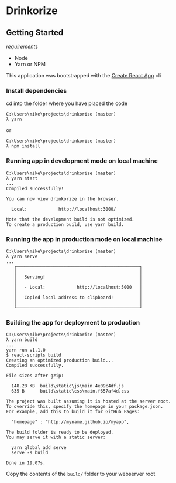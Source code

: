 # Drinkorize
## Getting Started
_requirements_
- Node
- Yarn or NPM

This application was bootstrapped with the [Create React App](https://github.com/facebookincubator/create-react-app) cli 

### Install dependencies
cd into the folder where you have placed the code
```
C:\Users\mike\projects\drinkorize (master)
λ yarn
```

or

```
C:\Users\mike\projects\drinkorize (master)
λ npm install
```

### Running app in development mode on local machine
```
C:\Users\mike\projects\drinkorize (master)
λ yarn start
...
Compiled successfully!

You can now view drinkorize in the browser.

  Local:            http://localhost:3000/

Note that the development build is not optimized.
To create a production build, use yarn build.
```

### Running the app in production mode on local machine
```
C:\Users\mike\projects\drinkorize (master)
λ yarn serve
...
   ┌───────────────────────────────────────────────┐
   │                                               │
   │   Serving!                                    │
   │                                               │
   │   - Local:            http://localhost:5000   │
   │                                               │
   │   Copied local address to clipboard!          │
   │                                               │
   └───────────────────────────────────────────────┘
```

### Building the app for deployment to production
```
C:\Users\mike\projects\drinkorize (master)
λ yarn build
...
yarn run v1.1.0
$ react-scripts build
Creating an optimized production build...
Compiled successfully.

File sizes after gzip:

  148.28 KB  build\static\js\main.4e09c4df.js
  635 B      build\static\css\main.f657af4d.css

The project was built assuming it is hosted at the server root.
To override this, specify the homepage in your package.json.
For example, add this to build it for GitHub Pages:

  "homepage" : "http://myname.github.io/myapp",

The build folder is ready to be deployed.
You may serve it with a static server:

  yarn global add serve
  serve -s build

Done in 19.07s.
```
Copy the contents of the `build/` folder to your webserver root